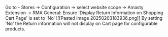 Go to - Stores -> Configuration -> select website scope -> Amasty Extension -> RMA
General:
Ensure 'Display Return Information on Shopping Cart Page' is set to 'No'
![[Pasted image 20250203183936.png]]
By setting 'No' the Return information will not display on Cart page for configurable products.